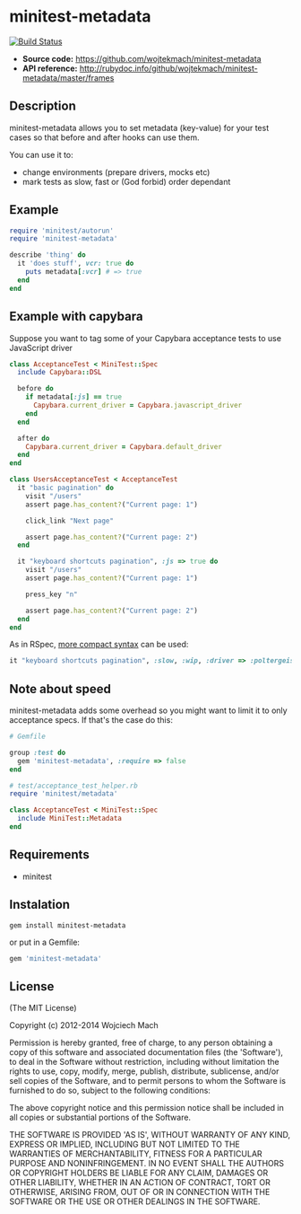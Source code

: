 minitest-metadata
=================

[![Build Status](https://secure.travis-ci.org/wojtekmach/minitest-metadata.png?branch=master)](http://travis-ci.org/wojtekmach/minitest-metadata)

- **Source code:** <https://github.com/wojtekmach/minitest-metadata>
- **API reference:** <http://rubydoc.info/github/wojtekmach/minitest-metadata/master/frames>

## Description

minitest-metadata allows you to set metadata (key-value) for your test cases so that
before and after hooks can use them.

You can use it to:

* change environments (prepare drivers, mocks etc)
* mark tests as slow, fast or (God forbid) order dependant

## Example

```ruby
require 'minitest/autorun'
require 'minitest-metadata'

describe 'thing' do
  it 'does stuff', vcr: true do
    puts metadata[:vcr] # => true
  end
end
```

## Example with capybara

Suppose you want to tag some of your Capybara acceptance tests to
use JavaScript driver


```ruby
class AcceptanceTest < MiniTest::Spec
  include Capybara::DSL

  before do
    if metadata[:js] == true
      Capybara.current_driver = Capybara.javascript_driver
    end
  end

  after do
    Capybara.current_driver = Capybara.default_driver
  end
end

class UsersAcceptanceTest < AcceptanceTest
  it "basic pagination" do
    visit "/users"
    assert page.has_content?("Current page: 1")

    click_link "Next page"

    assert page.has_content?("Current page: 2")
  end

  it "keyboard shortcuts pagination", :js => true do
    visit "/users"
    assert page.has_content?("Current page: 1")

    press_key "n"

    assert page.has_content?("Current page: 2")
  end
end
```

As in RSpec, [more compact syntax](https://www.relishapp.com/rspec/rspec-core/docs/metadata/user-defined-metadata#less-verbose-metadata) can be used:

```ruby
it "keyboard shortcuts pagination", :slow, :wip, :driver => :poltergeist
```

## Note about speed

minitest-metadata adds some overhead so you might want to limit it to only
acceptance specs. If that's the case do this:

```ruby
# Gemfile

group :test do
  gem 'minitest-metadata', :require => false
end

# test/acceptance_test_helper.rb
require 'minitest/metadata'

class AcceptanceTest < MiniTest::Spec
  include MiniTest::Metadata
end
```

## Requirements

- minitest

## Instalation

```
gem install minitest-metadata
```

or put in a Gemfile:

```ruby
gem 'minitest-metadata'
```

## License

(The MIT License)

Copyright (c) 2012-2014 Wojciech Mach

Permission is hereby granted, free of charge, to any person obtaining
a copy of this software and associated documentation files (the
'Software'), to deal in the Software without restriction, including
without limitation the rights to use, copy, modify, merge, publish,
distribute, sublicense, and/or sell copies of the Software, and to
permit persons to whom the Software is furnished to do so, subject to
the following conditions:

The above copyright notice and this permission notice shall be
included in all copies or substantial portions of the Software.

THE SOFTWARE IS PROVIDED 'AS IS', WITHOUT WARRANTY OF ANY KIND,
EXPRESS OR IMPLIED, INCLUDING BUT NOT LIMITED TO THE WARRANTIES OF
MERCHANTABILITY, FITNESS FOR A PARTICULAR PURPOSE AND NONINFRINGEMENT.
IN NO EVENT SHALL THE AUTHORS OR COPYRIGHT HOLDERS BE LIABLE FOR ANY
CLAIM, DAMAGES OR OTHER LIABILITY, WHETHER IN AN ACTION OF CONTRACT,
TORT OR OTHERWISE, ARISING FROM, OUT OF OR IN CONNECTION WITH THE
SOFTWARE OR THE USE OR OTHER DEALINGS IN THE SOFTWARE.
